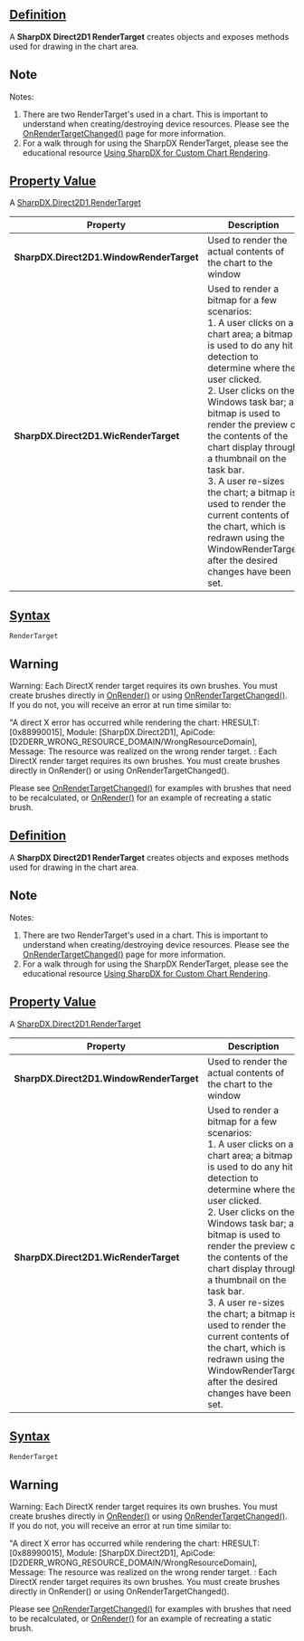 ## [Definition](https://developer.ninjatrader.com/docs/desktop/rendertarget\#definition)

A **SharpDX Direct2D1 RenderTarget** creates objects and exposes methods used for drawing in the chart area.

## Note

Notes:

1. There are two RenderTarget's used in a chart. This is important to understand when creating/destroying device resources. Please see the [OnRenderTargetChanged()](https://developer.ninjatrader.com/docs/desktop/onrendertargetchanged) page for more information.
2. For a walk through for using the SharpDX RenderTarget, please see the educational resource [Using SharpDX for Custom Chart Rendering](https://developer.ninjatrader.com/docs/desktop/using_sharpdx_for_custom_chart_rendering).

## [Property Value](https://developer.ninjatrader.com/docs/desktop/rendertarget\#property-value)

A [SharpDX.Direct2D1.RenderTarget](https://developer.ninjatrader.com/docs/desktop/sharpdx_direct2d1_rendertarget)

| Property | Description |
| --- | --- |
| **SharpDX.Direct2D1.WindowRenderTarget** | Used to render the actual contents of the chart to the window |
| **SharpDX.Direct2D1.WicRenderTarget** | Used to render a bitmap for a few scenarios:<br>1. A user clicks on a chart area; a bitmap is used to do any hit detection to determine where the user clicked.<br>2. User clicks on the Windows task bar; a bitmap is used to render the preview of the contents of the chart display through a thumbnail on the task bar.<br>3. A user re-sizes the chart; a bitmap is used to render the current contents of the chart, which is redrawn using the WindowRenderTarget after the desired changes have been set. |

## [Syntax](https://developer.ninjatrader.com/docs/desktop/rendertarget\#syntax)

`RenderTarget`

## Warning

Warning: Each DirectX render target requires its own brushes. You must create brushes directly in [OnRender()](https://developer.ninjatrader.com/docs/desktop/onrender) or using [OnRenderTargetChanged()](https://developer.ninjatrader.com/docs/desktop/onrestorevalues). If you do not, you will receive an error at run time similar to:

"A direct X error has occurred while rendering the chart: HRESULT: \[0x88990015\], Module: \[SharpDX.Direct2D1\], ApiCode: \[D2DERR\_WRONG\_RESOURCE\_DOMAIN/WrongResourceDomain\], Message: The resource was realized on the wrong render target. : Each DirectX render target requires its own brushes. You must create brushes directly in OnRender() or using OnRenderTargetChanged().

Please see [OnRenderTargetChanged()](https://developer.ninjatrader.com/docs/desktop/onrendertargetchanged) for examples with brushes that need to be recalculated, or [OnRender()](https://developer.ninjatrader.com/docs/desktop/onrender) for an example of recreating a static brush.

## [Definition](https://developer.ninjatrader.com/docs/desktop/rendertarget\#definition)

A **SharpDX Direct2D1 RenderTarget** creates objects and exposes methods used for drawing in the chart area.

## Note

Notes:

1. There are two RenderTarget's used in a chart. This is important to understand when creating/destroying device resources. Please see the [OnRenderTargetChanged()](https://developer.ninjatrader.com/docs/desktop/onrendertargetchanged) page for more information.
2. For a walk through for using the SharpDX RenderTarget, please see the educational resource [Using SharpDX for Custom Chart Rendering](https://developer.ninjatrader.com/docs/desktop/using_sharpdx_for_custom_chart_rendering).

## [Property Value](https://developer.ninjatrader.com/docs/desktop/rendertarget\#property-value)

A [SharpDX.Direct2D1.RenderTarget](https://developer.ninjatrader.com/docs/desktop/sharpdx_direct2d1_rendertarget)

| Property | Description |
| --- | --- |
| **SharpDX.Direct2D1.WindowRenderTarget** | Used to render the actual contents of the chart to the window |
| **SharpDX.Direct2D1.WicRenderTarget** | Used to render a bitmap for a few scenarios:<br>1. A user clicks on a chart area; a bitmap is used to do any hit detection to determine where the user clicked.<br>2. User clicks on the Windows task bar; a bitmap is used to render the preview of the contents of the chart display through a thumbnail on the task bar.<br>3. A user re-sizes the chart; a bitmap is used to render the current contents of the chart, which is redrawn using the WindowRenderTarget after the desired changes have been set. |

## [Syntax](https://developer.ninjatrader.com/docs/desktop/rendertarget\#syntax)

`RenderTarget`

## Warning

Warning: Each DirectX render target requires its own brushes. You must create brushes directly in [OnRender()](https://developer.ninjatrader.com/docs/desktop/onrender) or using [OnRenderTargetChanged()](https://developer.ninjatrader.com/docs/desktop/onrestorevalues). If you do not, you will receive an error at run time similar to:

"A direct X error has occurred while rendering the chart: HRESULT: \[0x88990015\], Module: \[SharpDX.Direct2D1\], ApiCode: \[D2DERR\_WRONG\_RESOURCE\_DOMAIN/WrongResourceDomain\], Message: The resource was realized on the wrong render target. : Each DirectX render target requires its own brushes. You must create brushes directly in OnRender() or using OnRenderTargetChanged().

Please see [OnRenderTargetChanged()](https://developer.ninjatrader.com/docs/desktop/onrendertargetchanged) for examples with brushes that need to be recalculated, or [OnRender()](https://developer.ninjatrader.com/docs/desktop/onrender) for an example of recreating a static brush.